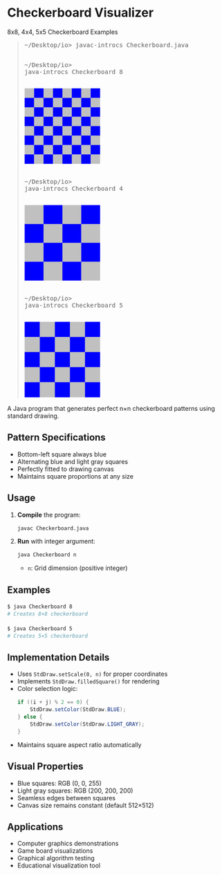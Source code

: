 # Checkerboard Visualizer

8x8, 4x4, 5x5 Checkerboard Examples


<blockquote>
<pre class = "terminal">
<span class = prompt>~/Desktop/io&gt;</span> <span class = command>javac-introcs Checkerboard.java</span>

<span class = prompt>~/Desktop/io&gt;</span> <span class = command>java-introcs Checkerboard 8</span>

<img src = "checkerboard8.png" width = 175 alt = "8-by-8 checkerboard">


<span class = prompt>~/Desktop/io&gt;</span> <span class = command>java-introcs Checkerboard 4</span>

<img src = "checkerboard4.png" width = 175 alt = "4-by-4 checkerboard">


<span class = prompt>~/Desktop/io&gt;</span> <span class = command>java-introcs Checkerboard 5</span>

<img src = "checkerboard5.png" width = 175 alt = "5-by-5 checkerboard">
</pre>
</blockquote>

A Java program that generates perfect n×n checkerboard patterns using standard drawing.

## **Pattern Specifications**
- Bottom-left square always blue
- Alternating blue and light gray squares
- Perfectly fitted to drawing canvas
- Maintains square proportions at any size

## **Usage**
1. **Compile** the program:
   ```bash
   javac Checkerboard.java
   ```
2. **Run** with integer argument:
   ```bash
   java Checkerboard n
   ```
   - `n`: Grid dimension (positive integer)

## **Examples**
```bash
$ java Checkerboard 8
# Creates 8×8 checkerboard

$ java Checkerboard 5
# Creates 5×5 checkerboard
```

## **Implementation Details**
- Uses `StdDraw.setScale(0, n)` for proper coordinates
- Implements `StdDraw.filledSquare()` for rendering
- Color selection logic:
  ```java
  if ((i + j) % 2 == 0) {
      StdDraw.setColor(StdDraw.BLUE);
  } else {
      StdDraw.setColor(StdDraw.LIGHT_GRAY);
  }
  ```
- Maintains square aspect ratio automatically

## **Visual Properties**
- Blue squares: RGB (0, 0, 255)
- Light gray squares: RGB (200, 200, 200)
- Seamless edges between squares
- Canvas size remains constant (default 512×512)

## **Applications**
- Computer graphics demonstrations
- Game board visualizations
- Graphical algorithm testing
- Educational visualization tool
